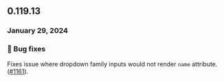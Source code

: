 ## 0.119.13

### January 29, 2024

### 🐛 Bug fixes

Fixes issue where dropdown family inputs would not render `name` attribute. ([#1161](https://github.com/formkit/formkit/issues/1161)).